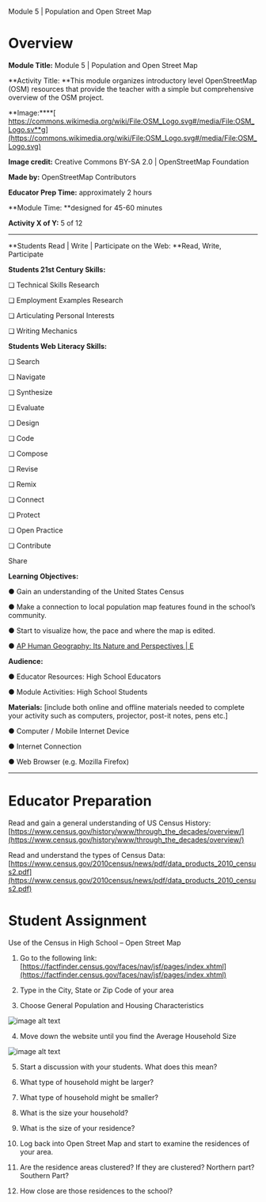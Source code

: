 Module 5 | Population and Open Street Map

# Overview

**Module Title:** Module 5 | Population and Open Street Map

**Activity Title: **This module organizes introductory level OpenStreetMap (OSM) resources that provide the teacher with a simple but comprehensive overview of the OSM project.

**Image:****[ https://commons.wikimedia.org/wiki/File:OSM_Logo.svg#/media/File:OSM_Logo.sv**g](https://commons.wikimedia.org/wiki/File:OSM_Logo.svg#/media/File:OSM_Logo.svg)

**Image credit:** Creative Commons BY-SA 2.0 | OpenStreetMap Foundation

**Made by:** OpenStreetMap Contributors

**Educator Prep Time:** approximately 2 hours

**Module Time: **designed for 45-60 minutes

**Activity X of Y:** 5 of 12

** **

**Students Read | Write | Participate on the Web: **Read, Write, Participate

 

**Students 21st Century Skills:**

❏      Technical Skills Research

❏      Employment Examples Research

❏      Articulating Personal Interests

❏      Writing Mechanics

 

**Students Web Literacy Skills:**

❏      Search

❏      Navigate

❏      Synthesize

❏      Evaluate

❏      Design

❏      Code

❏      Compose

❏      Revise

❏      Remix

❏      Connect

❏      Protect

❏      Open Practice

❏      Contribute

Share

**Learning Objectives:**

●       Gain an understanding of the United States Census

●       Make a connection to local population map features found in the school’s community.

●       Start to visualize how, the pace and where the map is edited.

●      [ AP Human Geography: Its Nature and Perspectives | E](https://apstudent.collegeboard.org/apcourse/ap-human-geography/course-details)

 

**Audience:**

●       Educator Resources: High School Educators

●       Module Activities: High School Students

 

**Materials:** [include both online and offline materials needed to complete your activity such as computers, projector, post-it notes, pens etc.]

●       Computer / Mobile Internet Device

●       Internet Connection

●       Web Browser (e.g. Mozilla Firefox)

 

* * *


# Educator Preparation

Read and gain a general understanding of US Census History: [https://www.census.gov/history/www/through_the_decades/overview/](https://www.census.gov/history/www/through_the_decades/overview/)

Read and understand the types of Census Data: [https://www.census.gov/2010census/news/pdf/data_products_2010_census2.pdf](https://www.census.gov/2010census/news/pdf/data_products_2010_census2.pdf)

# Student Assignment

Use of the Census in High School – Open Street Map

1. Go to the following link: [https://factfinder.census.gov/faces/nav/jsf/pages/index.xhtml](https://factfinder.census.gov/faces/nav/jsf/pages/index.xhtml)

2. Type in the City, State or Zip Code of your area

3. Choose General Population and Housing Characteristics 

![image alt text](image_0.png)

4. Move down the website until you find the Average Household Size

![image alt text](image_1.png)

5. Start a discussion with your students.  What does this mean?  

1. What type of household might be larger?

2. What type of household might be smaller?

3. What is the size your household?

4. What is the size of your residence?

6. Log back into Open Street Map and start to examine the residences of your area.  

1. Are the residence areas clustered?  If they are clustered? Northern part?  Southern Part?

2. How close are those residences to the school? 

